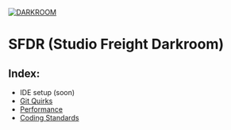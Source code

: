 [![DARKROOM](https://assets.studiofreight.com/darkroom/header.png)](https://github.com/studio-freight/darkroom)

# SFDR (Studio Freight Darkroom)

## Index:

- IDE setup (soon)
- [Git Quirks](https://github.com/studio-freight/darkroom/blob/main/git-quirks.md)
- [Performance](https://github.com/studio-freight/darkroom/blob/main/performance.md)
- [Coding Standards](https://github.com/studio-freight/darkroom/blob/main/performance.md)
